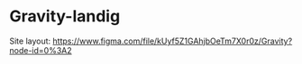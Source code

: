 # Gravity-landig

Site layout:
https://www.figma.com/file/kUyf5Z1GAhjbOeTm7X0r0z/Gravity?node-id=0%3A2



